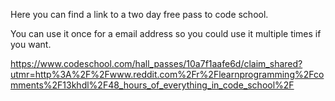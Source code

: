 Here you can find a link to a two day free pass to code school.

You can use it once for a email address so you could use it multiple times if you want.

https://www.codeschool.com/hall_passes/10a7f1aafe6d/claim_shared?utmr=http%3A%2F%2Fwww.reddit.com%2Fr%2Flearnprogramming%2Fcomments%2F13khdl%2F48_hours_of_everything_in_code_school%2F